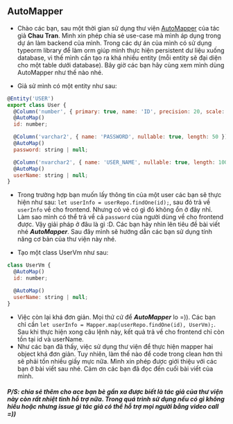 ## AutoMapper

- Chào các bạn, sau một thời gian sử dụng thư viện [AutoMapper](https://github.com/nartc/mapper) của tác giả **Chau Tran**. Mình xin phép chia sẻ use-case mà mình áp dụng trong dự án làm backend của mình. Trong các dự án của mình có sử dụng typeorm library để làm orm giúp mình thực hiện persistent dư liệu xuống database, vì thế mình cần tạo ra khá nhiều entity (mỗi entity sẽ đại diện cho một table dưới database). Bây giờ các bạn hãy cùng xem mình dùng AutoMapper như thế nào nhé.

* Giả sử mình có một entity như sau:

```javascript
@Entity('USER')
export class User {
  @Column('number', { primary: true, name: 'ID', precision: 20, scale: 0 })
  @AutoMap()
  id: number;

  @Column('varchar2', { name: 'PASSWORD', nullable: true, length: 50 })
  @AutoMap()
  password: string | null;

  @Column('nvarchar2', { name: 'USER_NAME', nullable: true, length: 100 })
  @AutoMap()
  userName: string | null;
}
```

* Trong trường hợp bạn muốn lấy thông tin của một user các bạn sẽ thực hiện như sau: `let userInfo = userRepo.findOne(id);`, sau đó trả về `userInfo` về cho frontend. Nhưng có vẻ có gì đó không ổn ở đây nhỉ. Làm sao mình có thể trả về cả `password` của người dùng về cho frontend được. Vậy giải pháp ở đâu là gì :D. Các bạn hãy nhìn lên tiêu đề bài viết nhé ***AutoMapper***. Sau đây mình sẽ hướng dẫn các bạn sử dụng tính năng cơ bản của thư viện này nhé.

* Tạo một class UserVm như sau:

```javascript
class UserVm {
  @AutoMap()
  id: number;

  @AutoMap()
  userName: string | null;
}
```

* Việc còn lại khá đơn giản. Mọi thứ cứ để ***AutoMapper*** lo =)). Các bạn chỉ cần `let userInfo = Mapper.map(userRepo.findOne(id), UserVm);`. Sau khi thực hiện xong câu lệnh này, kết quả trả về cho frontend chỉ còn tồn tại id và userName.
* Như các bạn đã thấy, việc sử dụng thư viện để thực hiện mapper hai object khá đơn giản. Tuy nhiên, làm thế nào để code trong clean hơn thì sẽ phải tốn nhiều giấy mực nữa. Mình xin phép được giới thiệu với các bạn ở bài viết sau nhé. Cảm ơn các bạn đã đọc đến cuối bài viết của mình.

##### P/S: chia sẻ thêm cho ace bạn bè gần xa được biết là tác giả của thư viện này còn rất nhiệt tình hỗ trợ nữa. Trong quá trình sử dụng nếu có gì không hiểu hoặc nhưng issue gì tác giả có thể hỗ trợ mọi người bằng video call =)) 


